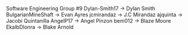 Software Engineering Group #9
Dylan-Smith17 -> Dylan Smith
BulgarianMineShaft -> Evan Ayres
jcmirandaz -> J.C Mirandaz
ajquinta -> Jacobi Quintanilla
AngelP17 -> Angel Pinzon
bem012 -> Blaze Moore
EkalbDlonra -> Blake Arnold
